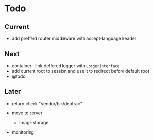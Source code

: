 # Todo

## Current

- add prefferd router middleware with accept-language header

## Next

- container - link deffered logger with `LoggerInterface`
- add current root to session and use it to redirect before default root
- @todo

## Later

- return check "vendor/bin/deptrac"

- move to server
  - Image storage

- monitoring
